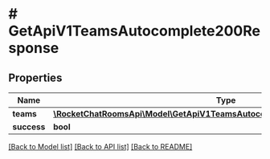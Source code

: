 # # GetApiV1TeamsAutocomplete200Response

## Properties

Name | Type | Description | Notes
------------ | ------------- | ------------- | -------------
**teams** | [**\RocketChatRoomsApi\Model\GetApiV1TeamsAutocomplete200ResponseTeamsInner[]**](GetApiV1TeamsAutocomplete200ResponseTeamsInner.md) |  | [optional]
**success** | **bool** |  | [optional]

[[Back to Model list]](../../README.md#models) [[Back to API list]](../../README.md#endpoints) [[Back to README]](../../README.md)
